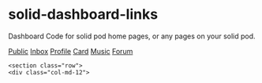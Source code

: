 # solid-dashboard-links
Dashboard Code for solid pod home pages, or any pages on your solid pod. 

<!doctype html>
<html lang="en">


<head>
  <meta charset="utf-8">
  <meta name="viewport" content="width=device-width, initial-scale=1">
  <title>Portal &ndash; Solid Home</title>
  <link rel="stylesheet" href="https://index.solid.community/common/css/bootstrap.min.css">
  <link rel="stylesheet" href="https://index.solid.community/common/css/solid.css">
</head>
<body>
</p>
  

<div class="container">
<div class="btn-group btn-group-justified">
<a href="https://index.solid.community/public" class="btn btn-primary">Public</a>
<a href="https://index.solid.community/inbox" class="btn btn-primary">Inbox</a>
<a href="https://index.solid.community/profile/card" class="btn btn-primary">Profile</a>
<a href="https://index.solid.community/profile/card#me" class="btn btn-primary">Card</a>
<a href="https://yngwiemalmsteen.solid.community" class="btn btn-primary">Music</a>
<a href="https://forum.solidproject.org/" class="btn btn-primary">Forum</a>
  </div>
</p>


 
 
    <section class="row">
    <div class="col-md-12">
